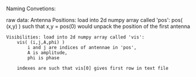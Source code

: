 Naming Convetions:

raw data:
    Antenna Positions: load into 2d numpy array called 'pos': 
        pos( (x,y) )
            such that x,y = pos(0) would unpack the position of the first antenna
            
    Visibilities: load into 2d numpy array called 'vis': 
        vis( (i,j,A,phi) )
            i and j are indices of antennae in 'pos', 
            A is amplitude,
            phi is phase
        
        indexes are such that vis[0] gives first row in text file


